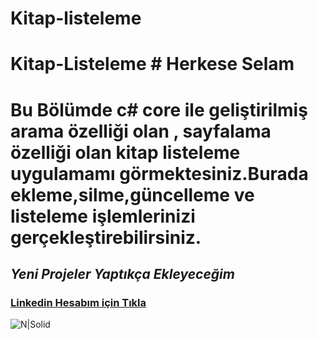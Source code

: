 # Kitap-listeleme

# Kitap-Listeleme # Herkese Selam 
# Bu Bölümde c# core ile geliştirilmiş arama özelliği olan , sayfalama özelliği olan kitap listeleme uygulamamı görmektesiniz.Burada ekleme,silme,güncelleme ve listeleme işlemlerinizi gerçekleştirebilirsiniz.
## _Yeni Projeler Yaptıkça Ekleyeceğim_  
### [Linkedin Hesabım için Tıkla](https://www.linkedin.com/in/bilalkocoglu) 
![N|Solid]([https://upload.wikimedia.org/wikipedia/commons/thumb/9/99/Unofficial_JavaScript_logo_2.svg/1024px-Unofficial_JavaScript_logo_2.svg.png](https://encrypted-tbn0.gstatic.com/images?q=tbn:ANd9GcQ81wAsO_wFwmr6KvmblF00PDFl0b7l5IUNTVwjSIbzbgV3uSK39OMYwWjmZHfcgN3PwZk&usqp=CAU))
